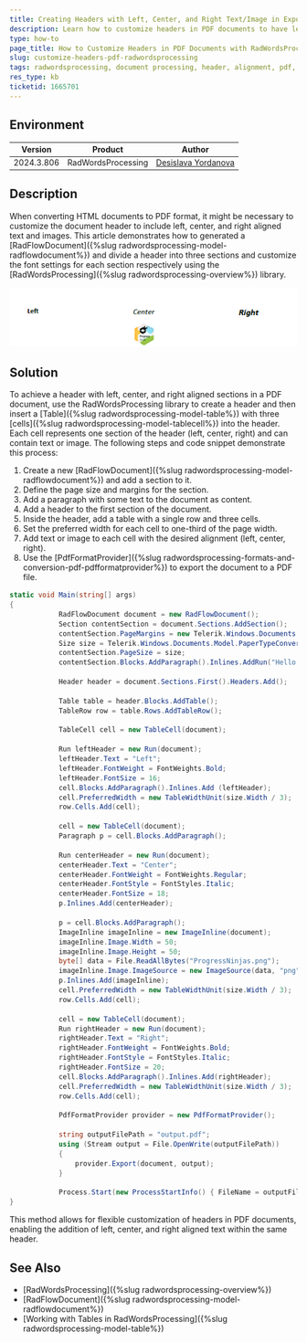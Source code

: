 ```yaml
---
title: Creating Headers with Left, Center, and Right Text/Image in Exported PDF Documents Using RadWordsProcessing
description: Learn how to customize headers in PDF documents to have left, center, and right aligned text using RadWordsProcessing library.
type: how-to
page_title: How to Customize Headers in PDF Documents with RadWordsProcessing
slug: customize-headers-pdf-radwordsprocessing
tags: radwordsprocessing, document processing, header, alignment, pdf, convert html to pdf
res_type: kb
ticketid: 1665701
---
```


## Environment

| Version | Product | Author | 
| --- | --- | ---- | 
| 2024.3.806| RadWordsProcessing |[Desislava Yordanova](https://www.telerik.com/blogs/author/desislava-yordanova)| 

## Description
When converting HTML documents to PDF format, it might be necessary to customize the document header to include left, center, and right aligned text and images. This article demonstrates how to generated a [RadFlowDocument]({%slug radwordsprocessing-model-radflowdocument%}) and divide a header into three sections and customize the font settings for each section respectively using the [RadWordsProcessing]({%slug radwordsprocessing-overview%}) library.

![Left, Center, Right Headers](images/left-center-right-header.png)    

## Solution

To achieve a header with left, center, and right aligned sections in a PDF document, use the RadWordsProcessing library to create a header and then insert a [Table]({%slug radwordsprocessing-model-table%}) with three [cells]({%slug radwordsprocessing-model-tablecell%}) into the header. Each cell represents one section of the header (left, center, right) and can contain text or image. The following steps and code snippet demonstrate this process:

1. Create a new [RadFlowDocument]({%slug radwordsprocessing-model-radflowdocument%}) and add a section to it.
2. Define the page size and margins for the section.
3. Add a paragraph with some text to the document as content.
4. Add a header to the first section of the document.
5. Inside the header, add a table with a single row and three cells.
6. Set the preferred width for each cell to one-third of the page width.
7. Add text or image to each cell with the desired alignment (left, center, right).
8. Use the [PdfFormatProvider]({%slug radwordsprocessing-formats-and-conversion-pdf-pdfformatprovider%}) to export the document to a PDF file.

```csharp
static void Main(string[] args)
{
            RadFlowDocument document = new RadFlowDocument();
            Section contentSection = document.Sections.AddSection();
            contentSection.PageMargins = new Telerik.Windows.Documents.Primitives.Padding(40, 40, 40, 40);
            Size size = Telerik.Windows.Documents.Model.PaperTypeConverter.ToSize(PaperTypes.A4);
            contentSection.PageSize = size;
            contentSection.Blocks.AddParagraph().Inlines.AddRun("Hello RadWordsProcessing!");

            Header header = document.Sections.First().Headers.Add();

            Table table = header.Blocks.AddTable();
            TableRow row = table.Rows.AddTableRow();

            TableCell cell = new TableCell(document);

            Run leftHeader = new Run(document);
            leftHeader.Text = "Left";
            leftHeader.FontWeight = FontWeights.Bold;
            leftHeader.FontSize = 16;  
            cell.Blocks.AddParagraph().Inlines.Add (leftHeader);
            cell.PreferredWidth = new TableWidthUnit(size.Width / 3);
            row.Cells.Add(cell);

            cell = new TableCell(document);
            Paragraph p = cell.Blocks.AddParagraph();

            Run centerHeader = new Run(document);
            centerHeader.Text = "Center";
            centerHeader.FontWeight = FontWeights.Regular;
            centerHeader.FontStyle = FontStyles.Italic; 
            centerHeader.FontSize = 18; 
            p.Inlines.Add(centerHeader);

            p = cell.Blocks.AddParagraph();
            ImageInline imageInline = new ImageInline(document);
            imageInline.Image.Width = 50;
            imageInline.Image.Height = 50;
            byte[] data = File.ReadAllBytes("ProgressNinjas.png");
            imageInline.Image.ImageSource = new ImageSource(data, "png");
            p.Inlines.Add(imageInline);
            cell.PreferredWidth = new TableWidthUnit(size.Width / 3);
            row.Cells.Add(cell);

            cell = new TableCell(document);
            Run rightHeader = new Run(document);
            rightHeader.Text = "Right";
            rightHeader.FontWeight = FontWeights.Bold;
            rightHeader.FontStyle = FontStyles.Italic;
            rightHeader.FontSize = 20; 
            cell.Blocks.AddParagraph().Inlines.Add(rightHeader);
            cell.PreferredWidth = new TableWidthUnit(size.Width / 3);
            row.Cells.Add(cell);

            PdfFormatProvider provider = new PdfFormatProvider();

            string outputFilePath = "output.pdf";
            using (Stream output = File.OpenWrite(outputFilePath))
            {
                provider.Export(document, output);
            }

            Process.Start(new ProcessStartInfo() { FileName = outputFilePath, UseShellExecute = true });
}
```

This method allows for flexible customization of headers in PDF documents, enabling the addition of left, center, and right aligned text within the same header.

## See Also

- [RadWordsProcessing]({%slug radwordsprocessing-overview%})
- [RadFlowDocument]({%slug radwordsprocessing-model-radflowdocument%})
- [Working with Tables in RadWordsProcessing]({%slug radwordsprocessing-model-table%})
